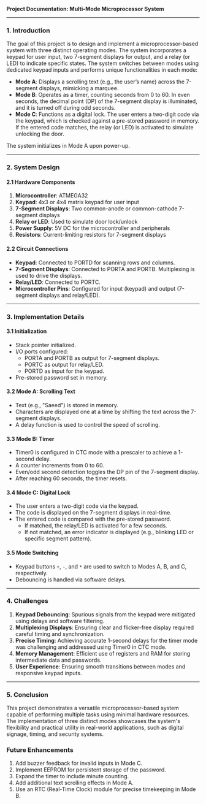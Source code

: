 **Project Documentation: Multi-Mode Microprocessor System**

---

### **1. Introduction**

The goal of this project is to design and implement a microprocessor-based system with three distinct operating modes. The system incorporates a keypad for user input, two 7-segment displays for output, and a relay (or LED) to indicate specific states. The system switches between modes using dedicated keypad inputs and performs unique functionalities in each mode:

- **Mode A**: Displays a scrolling text (e.g., the user’s name) across the 7-segment displays, mimicking a marquee.
- **Mode B**: Operates as a timer, counting seconds from 0 to 60. In even seconds, the decimal point (DP) of the 7-segment display is illuminated, and it is turned off during odd seconds.
- **Mode C**: Functions as a digital lock. The user enters a two-digit code via the keypad, which is checked against a pre-stored password in memory. If the entered code matches, the relay (or LED) is activated to simulate unlocking the door.

The system initializes in Mode A upon power-up.

---

### **2. System Design**

#### **2.1 Hardware Components**
1. **Microcontroller**: ATMEGA32
2. **Keypad**: 4x3 or 4x4 matrix keypad for user input
3. **7-Segment Displays**: Two common-anode or common-cathode 7-segment displays
4. **Relay or LED**: Used to simulate door lock/unlock
5. **Power Supply**: 5V DC for the microcontroller and peripherals
6. **Resistors**: Current-limiting resistors for 7-segment displays

#### **2.2 Circuit Connections**
- **Keypad**: Connected to PORTD for scanning rows and columns.
- **7-Segment Displays**: Connected to PORTA and PORTB. Multiplexing is used to drive the displays.
- **Relay/LED**: Connected to PORTC.
- **Microcontroller Pins**: Configured for input (keypad) and output (7-segment displays and relay/LED).

---

### **3. Implementation Details**

#### **3.1 Initialization**
- Stack pointer initialized.
- I/O ports configured:
  - PORTA and PORTB as output for 7-segment displays.
  - PORTC as output for relay/LED.
  - PORTD as input for the keypad.
- Pre-stored password set in memory.

#### **3.2 Mode A: Scrolling Text**
- Text (e.g., "Saeed") is stored in memory.
- Characters are displayed one at a time by shifting the text across the 7-segment displays.
- A delay function is used to control the speed of scrolling.

#### **3.3 Mode B: Timer**
- Timer0 is configured in CTC mode with a prescaler to achieve a 1-second delay.
- A counter increments from 0 to 60.
- Even/odd second detection toggles the DP pin of the 7-segment display.
- After reaching 60 seconds, the timer resets.

#### **3.4 Mode C: Digital Lock**
- The user enters a two-digit code via the keypad.
- The code is displayed on the 7-segment displays in real-time.
- The entered code is compared with the pre-stored password.
  - If matched, the relay/LED is activated for a few seconds.
  - If not matched, an error indicator is displayed (e.g., blinking LED or specific segment pattern).

#### **3.5 Mode Switching**
- Keypad buttons `+`, `-`, and `*` are used to switch to Modes A, B, and C, respectively.
- Debouncing is handled via software delays.

---

### **4. Challenges**

1. **Keypad Debouncing**: Spurious signals from the keypad were mitigated using delays and software filtering.
2. **Multiplexing Displays**: Ensuring clear and flicker-free display required careful timing and synchronization.
3. **Precise Timing**: Achieving accurate 1-second delays for the timer mode was challenging and addressed using Timer0 in CTC mode.
4. **Memory Management**: Efficient use of registers and RAM for storing intermediate data and passwords.
5. **User Experience**: Ensuring smooth transitions between modes and responsive keypad inputs.

---

### **5. Conclusion**

This project demonstrates a versatile microprocessor-based system capable of performing multiple tasks using minimal hardware resources. The implementation of three distinct modes showcases the system's flexibility and practical utility in real-world applications, such as digital signage, timing, and security systems.

### **Future Enhancements**
1. Add buzzer feedback for invalid inputs in Mode C.
2. Implement EEPROM for persistent storage of the password.
3. Expand the timer to include minute counting.
4. Add additional text scrolling effects in Mode A.
5. Use an RTC (Real-Time Clock) module for precise timekeeping in Mode B.


